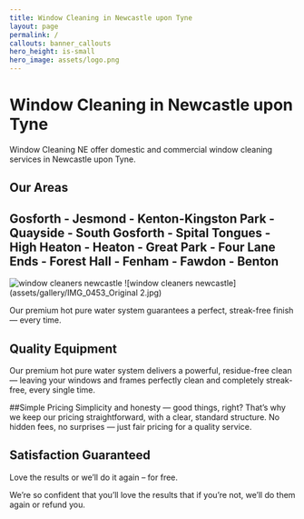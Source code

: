 ```yaml
---
title: Window Cleaning in Newcastle upon Tyne
layout: page
permalink: /
callouts: banner_callouts
hero_height: is-small
hero_image: assets/logo.png
---
```


# Window Cleaning in Newcastle upon Tyne

Window Cleaning NE offer domestic and commercial window cleaning services in Newcastle upon Tyne.

## Our Areas 
## Gosforth - Jesmond - Kenton-Kingston Park -  Quayside - South Gosforth  - Spital Tongues - High Heaton - Heaton - Great Park - Four Lane Ends - Forest Hall - Fenham - Fawdon - Benton

![window cleaners newcastle](assets/homepage001.jpg)
![window cleaners newcastle](assets/gallery/IMG_0453_Original 2.jpg)

Our premium hot pure water system guarantees a perfect, streak-free finish — every time.
## Quality Equipment
Our premium hot pure water system delivers a powerful, residue-free clean — leaving your windows and frames perfectly clean and completely streak-free, every single time.

##Simple Pricing
Simplicity and honesty — good things, right?
That’s why we keep our pricing straightforward, with a clear, standard structure. No hidden fees, no surprises — just fair pricing for a quality service.
## Satisfaction Guaranteed
Love the results or we’ll do it again – for free.

We’re so confident that you’ll love the results that if you’re not, we’ll do them again or refund you.
